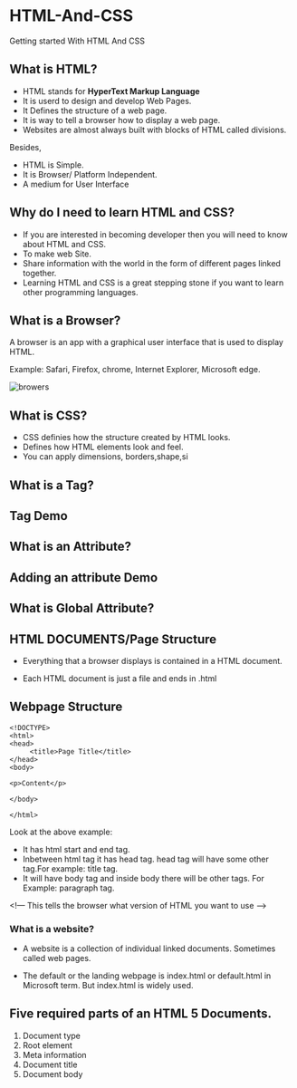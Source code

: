 # HTML-And-CSS
Getting started With HTML And CSS

## What is HTML?
- HTML stands for **HyperText Markup Language**
- It is userd to design and develop Web Pages.
- It Defines the  structure of a web page.
- It is way to tell a browser how to display a web page.
- Websites are almost always built with blocks of HTML called divisions.

Besides,

- HTML is Simple.
- It is Browser/ Platform Independent.
- A medium for User Interface

## Why do I need to learn HTML and CSS?

- If you are interested in becoming developer then you will need to know about HTML and CSS.
- To make web Site.
- Share information with the world in the form of different pages linked together.
- Learning HTML and CSS is a great stepping stone if you want to learn other programming languages. 

## What is a Browser?
A browser is an app with a graphical user interface that is used to display HTML.

Example: Safari, Firefox, chrome, Internet Explorer, Microsoft edge.

![browers](https://user-images.githubusercontent.com/10678180/33669018-e9907162-da66-11e7-9863-fdce4106026a.PNG)

## What is CSS?
- CSS definies how the structure created by HTML looks.
- Defines how HTML elements look and feel.
- You can apply dimensions, borders,shape,si 

## What is a Tag?

## Tag Demo

## What is an Attribute?

## Adding an attribute Demo

## What is Global Attribute?



## HTML DOCUMENTS/Page Structure
- Everything that a browser displays is contained in a HTML document. 

- Each HTML document is just a file and ends in .html

## Webpage Structure

```
<!DOCTYPE>
<html>
<head>
     <title>Page Title</title>
</head>
<body>

<p>Content</p>

</body>

</html>
```

Look at the above example: 

- It has html start and end tag.
- Inbetween html tag it has head tag. head tag will have some other tag.For example: title tag.
- It will have body tag and inside body there will be other tags. For Example: paragraph tag.

<!DOCTYPE html>

<!— This tells the browser what version of HTML you want to use —>
<html>
     
     
     
</html>



### What is a website?
- A website is a collection of individual linked documents. Sometimes called web pages.

- The default or the landing webpage is index.html or default.html in Microsoft term. But index.html is widely used.

## Five required parts of an HTML 5 Documents.
1. Document type
0. Root element
0. Meta information
0. Document title
0. Document body





